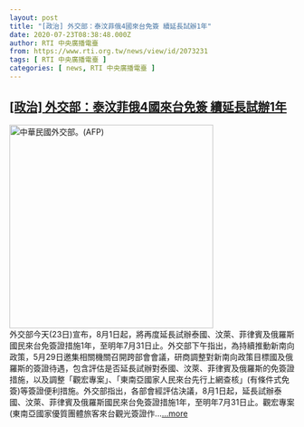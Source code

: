 ```yaml
---
layout: post
title: "[政治] 外交部：泰汶菲俄4國來台免簽 續延長試辦1年"
date: 2020-07-23T08:38:48.000Z
author: RTI 中央廣播電臺
from: https://www.rti.org.tw/news/view/id/2073231
tags: [ RTI 中央廣播電臺 ]
categories: [ news, RTI 中央廣播電臺 ]
---
```

<!--1595493528000-->
[[政治] 外交部：泰汶菲俄4國來台免簽 續延長試辦1年](https://www.rti.org.tw/news/view/id/2073231)
------

<div>
<img src="https://static.rti.org.tw/assets/thumbnails/2020/07/23/32d4e02b177644dbef443d194272bbde.jpg" width="360" alt="中華民國外交部。(AFP)" title="中華民國外交部。(AFP)"><br>外交部今天(23日)宣布，8月1日起，將再度延長試辦泰國、汶萊、菲律賓及俄羅斯國民來台免簽證措施1年，至明年7月31日止。外交部下午指出，為持續推動新南向政策，5月29日邀集相關機關召開跨部會會議，研商調整對新南向政策目標國及俄羅斯的簽證待遇，包含評估是否延長試辦對泰國、汶萊、菲律賓及俄羅斯的免簽證措施，以及調整「觀宏專案」、「東南亞國家人民來台先行上網查核」(有條件式免簽)等簽證便利措施。外交部指出，各部會經評估決議，8月1日起，延長試辦泰國、汶萊、菲律賓及俄羅斯國民來台免簽證措施1年，至明年7月31日止。觀宏專案(東南亞國家優質團體旅客來台觀光簽證作...<a target="_blank" href="https://www.rti.org.tw/news/view/id/2073231">...more</a>
</div>
